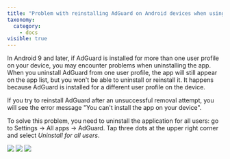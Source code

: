 ```yaml
---
title: "Problem with reinstalling AdGuard on Android devices when using the app on multiple user profiles"
taxonomy:
  category:
    - docs
visible: true
---
```


In Android 9 and later, if AdGuard is installed for more than one user profile on your device, you may encounter problems when uninstalling the app. When you uninstall AdGuard from one user profile, the app will still appear on the app list, but you won't be able to uninstall or reinstall it. It happens because AdGuard is installed for a different user profile on the device.

If you try to reinstall AdGuard after an unsuccessful removal attempt, you will see the error message "You can't install the app on your device".

To solve this problem, you need to uninstall the application for all users: go to Settings -> All apps -> AdGuard. Tap three dots at the upper right corner and select _Uninstall for all users_.

<img src="https://cdn.adguard.com/public/Adguard/kb/android/multiple_users/uninst_en.png">
 
<img src="https://cdn.adguard.com/public/Adguard/kb/android/multiple_users/uninst2_en.png">
 
<img src="https://cdn.adguard.com/public/Adguard/kb/android/multiple_users/uninst3_en.png">
